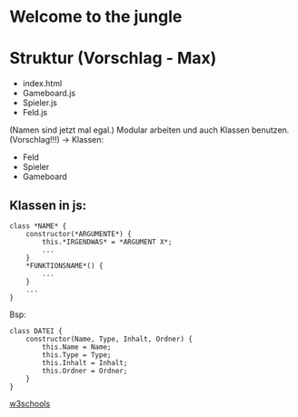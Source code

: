 # Welcome to the jungle

# Struktur (Vorschlag - Max)
- index.html
- Gameboard.js
- Spieler.js
- Feld.js

(Namen sind jetzt mal egal.)
Modular arbeiten und auch Klassen benutzen. (Vorschlag!!!)
-> Klassen:
- Feld
- Spieler
- Gameboard

## Klassen in js:

```
class *NAME* {
    constructor(*ARGUMENTE*) {
        this.*IRGENDWAS* = *ARGUMENT X*;
        ...
    }
    *FUNKTIONSNAME*() {
        ...
    }
    ...
}
```

Bsp:
```
class DATEI {
    constructor(Name, Type, Inhalt, Ordner) {
        this.Name = Name;
        this.Type = Type;
        this.Inhalt = Inhalt;
        this.Ordner = Ordner;
    }
}
```

[w3schools](https://www.w3schools.com/js/js_classes.asp)